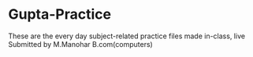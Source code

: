 # Gupta-Practice
These are the every day subject-related practice files made in-class, live <br>Submitted by M.Manohar B.com(computers) 
